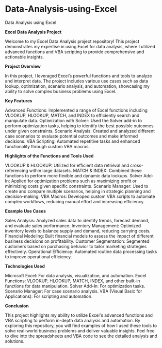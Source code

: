 # Data-Analysis-using-Excel
Data Analysis using Excel

**Excel Data Analysis Project**

Welcome to my Excel Data Analysis project repository! This project demonstrates my expertise in using Excel for data analysis, where I utilized advanced functions and VBA scripting to provide comprehensive and actionable insights.

**Project Overview**

In this project, I leveraged Excel’s powerful functions and tools to analyze and interpret data. The project includes various use cases such as data lookup, optimization, scenario analysis, and automation, showcasing my ability to solve complex business problems using Excel.

**Key Features**

Advanced Functions: Implemented a range of Excel functions including VLOOKUP, HLOOKUP, MATCH, and INDEX to efficiently search and manipulate data.
Optimization with Solver: Used the Solver add-in to perform optimization tasks, helping to identify the best possible outcomes under given constraints.
Scenario Analysis: Created and analyzed different case scenarios to evaluate potential outcomes and make informed decisions.
VBA Scripting: Automated repetitive tasks and enhanced functionality through custom VBA macros.

**Highlights of the Functions and Tools Used**

VLOOKUP & HLOOKUP: Utilized for efficient data retrieval and cross-referencing within large datasets.
MATCH & INDEX: Combined these functions to perform more flexible and dynamic data lookups.
Solver Add-In: Applied for optimization problems such as maximizing profit or minimizing costs given specific constraints.
Scenario Manager: Used to create and compare multiple scenarios, helping in strategic planning and decision-making.
VBA Macros: Developed custom VBA scripts to automate complex workflows, reducing manual effort and increasing efficiency.

**Example Use Cases**

Sales Analysis: Analyzed sales data to identify trends, forecast demand, and evaluate sales performance.
Inventory Management: Optimized inventory levels to balance supply and demand, reducing carrying costs.
Financial Modeling: Built financial models to assess the impact of different business decisions on profitability.
Customer Segmentation: Segmented customers based on purchasing behavior to tailor marketing strategies effectively.
Operational Efficiency: Automated routine data processing tasks to improve operational efficiency.

**Technologies Used**

Microsoft Excel: For data analysis, visualization, and automation.
Excel Functions: VLOOKUP, HLOOKUP, MATCH, INDEX, and other built-in functions for data manipulation.
Solver Add-In: For optimization tasks.
Scenario Manager: For case scenario analysis.
VBA (Visual Basic for Applications): For scripting and automation.

**Conclusion**

This project highlights my ability to utilize Excel's advanced functions and VBA scripting to perform in-depth data analysis and automation. By exploring this repository, you will find examples of how I used these tools to solve real-world business problems and deliver valuable insights. Feel free to dive into the spreadsheets and VBA code to see the detailed analysis and solutions.
